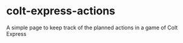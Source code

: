 # colt-express-actions
A simple page to keep track of the planned actions in a game of Colt Express
